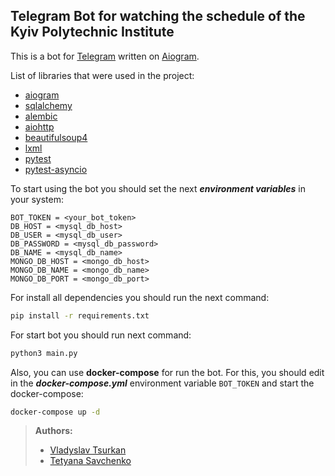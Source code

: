 ## Telegram Bot for watching the schedule of the Kyiv Polytechnic Institute
This is a bot for [Telegram](https://telegram.org/) written on [Aiogram](https://docs.aiogram.dev/en/latest/).

List of libraries that were used in the project:
- [aiogram](https://docs.aiogram.dev/en/latest/)
- [sqlalchemy](https://docs.sqlalchemy.org/en/14/)
- [alembic](https://alembic.sqlalchemy.org/en/latest/)
- [aiohttp](https://docs.aiohttp.org/en/stable/)
- [beautifulsoup4](https://www.crummy.com/software/BeautifulSoup/bs4/doc/)
- [lxml](https://lxml.de/)
- [pytest](https://docs.pytest.org/en/6.2.x/)
- [pytest-asyncio](https://github.com/pytest-dev/pytest-asyncio)


To start using the bot you should set the next **_environment variables_** in your system:
```
BOT_TOKEN = <your_bot_token>
DB_HOST = <mysql_db_host>
DB_USER = <mysql_db_user>
DB_PASSWORD = <mysql_db_password>
DB_NAME = <mysql_db_name>
MONGO_DB_HOST = <mongo_db_host>
MONGO_DB_NAME = <mongo_db_name>
MONGO_DB_PORT = <mongo_db_port>
```
For install all dependencies you should run the next command:
```bash
pip install -r requirements.txt
```
For start bot you should run next command:
```bash
python3 main.py
```
Also, you can use **docker-compose** for run the bot. For this, you should edit in the **_docker-compose.yml_** 
environment variable `BOT_TOKEN` and start the docker-compose:
```bash
docker-compose up -d
```
> **Authors:** 
> - [Vladyslav Tsurkan](https://t.me/vladyslavtsurkan)
> - [Tetyana Savchenko](https://t.me/leasael)